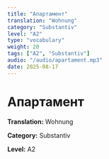 ```yaml
---
title: "Апартамент"
translation: "Wohnung"
category: "Substantiv"
level: "A2"
type: "vocabulary"
weight: 20
tags: ["A2", "Substantiv"]
audio: "/audio/apartament.mp3"
date: 2025-08-17
---
```


# Апартамент

**Translation:** Wohnung

**Category:** Substantiv

**Level:** A2

